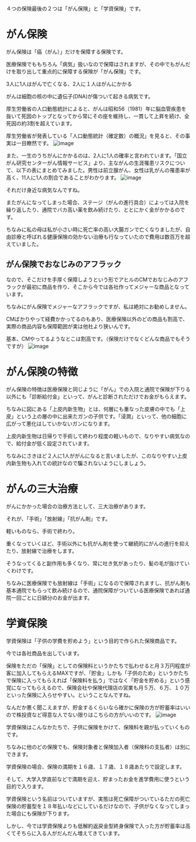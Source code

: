 ４つの保険最後の２つは「がん保険」と「学資保険」です。


# がん保険

がん保険は「癌（がん）」だけを保障する保険です。


医療保険でももちろん「病気」扱いなので保障はされますが、その中でもがんだけを取り出して重点的に保障する保険が「がん保険」です。


3人に1人はがんで亡くなる、2人に１人はがんにかかる


がんは細胞の核の中に遺伝子(DNA)が傷ついて起きる病気です。


厚生労働省の人口動態統計によると、がんは昭和56（1981）年に脳血管疾患を抜いて死因のトップとなってから常にその座を維持し、一貫して上昇を続け、全死因の約3割を超えています。


厚生労働省が発表している「人口動態統計（確定数）の概況」を見ると、その事実は一目瞭然です。
![image](https://user-images.githubusercontent.com/99887597/222991791-b465f829-8f4c-4270-aade-f242f2018b59.png)




また、一生のうちがんにかかるのは、2人に1人の確率と言われています。「国立がん研究センターがん情報サービス」より、主ながんの生涯罹患リスクについて、以下の表にまとめてみました。男性は前立腺がん、女性は乳がんの罹患率が高く、11人に1人の割合であることがわかります。
![image](https://user-images.githubusercontent.com/99887597/222991808-48a65e82-4de0-44f6-ba6e-caa9f3a1a7b7.png)





それだけ身近な病気なんですね。


またがんになってしまった場合、ステージ（がんの進行具合）によっては入院を繰り返したり、通院でバカ高い薬を飲み続けたり、ととにかく金がかかるのです。


ちなみに私の母は私が小さい時に死亡率の高い大腸ガンで亡くなりましたが、自由診療と呼ばれる健康保険の効かない治療も行なっていたので費用は数百万を超えていました。


## がん保険でおなじみのアフラック

なので、そこだけを手厚く保障しようという形でアヒルのCMでおなじみのアフラックが最初に商品を作り、そこから今では各社作ってメジャーな商品となっています。


ちなみにがん保険でメジャーなアフラックですが、私は絶対にお勧めしません。


CMばかりやって経費かかってるのもあり、医療保険以外のどの商品も割高で、実際の商品内容も保障範囲が実は他社より狭いんです。


基本、CMやってるようなとこは割高です。（保険だけでなくどんな商品でもそうですが）
![image](https://user-images.githubusercontent.com/99887597/222991833-a90ecc0c-ff59-4873-a62f-79aa6a5b053e.png)




# がん保険の特徴

がん保険の特徴は医療保険と同じように「がん」での入院と通院で保険が下りる以外にも「診断給付金」といって、がんと診断されただけでお金がもらえます。


ちなみに図にある「上皮内新生物」とは、何層にも重なった皮膚の中でも「上皮」という上の層の中に出来たガンの子供です。「浸潤」といって、他の細胞に広がって悪化はしていかないガンになります。


上皮内新生物は日帰りで手術して終わり程度の軽いもので、なりやすい病気なので、給付金が低く設定されています。


ちなみにさきほど２人に1人ががんになると言いましたが、このなりやすい上皮内新生物も入れての統計なので騙されないようにしましょう。


# がんの三大治療

がんにかかった場合の治療方法として、三大治療があります。


それが、「手術」「放射線」「抗がん剤」です。


軽いものなら、手術で終わり。


重くなっていくほど、手術以外にも抗がん剤を使って継続的にがんの進行を抑えたり、放射線で治療をします。


そうなってくると副作用も多くなり、常に吐き気があったり、髪の毛が抜けていくわけです。


ちなみに医療保険でも放射線は「手術」になるので保障されますし、抗がん剤も基本通院でもらって飲み続けるので、通院保障がついている医療保険であれば通院一回ごとに日額分のお金が出ます。


# 学資保険

学資保険は「子供の学費を貯めよう」という目的で作られた保険商品です。


今では各社商品を出しています。





保険をただの「保険」としての保険料というかたちで払わせると月３万円程度が客に加入してもらえるMAXですが、「貯金」しかも「子供のため」というかたちで保険に入ってもらえれば「保険料を払う」ではなく「貯金を貯める」という感覚になってもらえるので、保険会社や保険代理店の営業も月５万、６万、１０万といった保険に入らせやすい。ということなんですね。





なんだか悪く聞こえますが、貯金するくらいなら確かに保険の方が貯蓄率はいいので株投資など得意な人でない限りはこちらの方がいいのです。
![image](https://user-images.githubusercontent.com/99887597/222991856-d2aae879-79fe-47dc-9040-5b5bf0b20826.png)




学資保険はこんなかたちで、子供に保険をかけて、保険料を親が払っていくものです。


ちなみに他のどの保険でも、保険対象者と保険加入者（保険料の支払者）は別にできます。


学資保険の場合、保険の満期を１６歳、１７歳、１８歳あたりで設定します。


そして、大学入学直前などで満期を迎え、貯まったお金を進学費用に使うという目的で入ります。


学資保険という名前はついていますが、実態は死亡保障がついているただの死亡保険の貯蓄型を１８年払いなどにしているだけなので、子供がなくなってしまった場合にも保険が下ります。


しかし、今では学資保険よりも低解約返戻金型終身保険で入った方が貯蓄率は高くてそちらに入る人がだんだん増えてきています。
